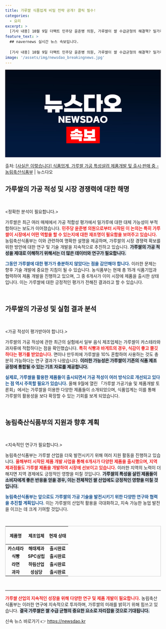 ```yaml
---
title: 가루쌀 식품업계 비밀 전략 공개! 클릭 필수!
categories:
  - 요리
excerpt: >
  [기사 내용] 10월 9일 더팩트 민주당 윤준병 의원, 가루쌀이 쌀 수급균형의 해결책? 밀가루 대체 부적합!…
feature_text: >
  ## navernews 실시간 뉴스 속보입니다.

  [기사 내용] 10월 9일 더팩트 민주당 윤준병 의원, 가루쌀이 쌀 수급균형의 해결책? 밀가루 대체 부적합!…
image: '/assets/img/newsdao_breakingnews.jpg'
---
```


![뉴스다오 속보](/assets/img/newsdao_breakingnews.jpg)

<p>출처: <a href="https://newsdao.kr/2119" rel="dofollow">[사실은 이렇습니다] 식품업계, 가루쌀 가공 특성살려 제품개발 및 출시·판매 중 - 농림축산식품부</a> | 뉴스다오</p>

<h2 data-ke-size="size26">가루쌀의 가공 적성 및 시장 경쟁력에 대한 해명</h2>

<p data-ke-size="size16">&nbsp;</p>

<정확한 분석이 필요합니다.>

가루쌀은 최근 여러 매체에서 가공 적합성 평가에서 밀가루에 대한 대체 가능성이 부적합하다는 보도가 이어졌습니다. <b><span style="color: #ee2323;">민주당 윤준병 의원으로부터 시작된 이 논의는 특히 가루쌀이 시장에서 어떤 역할을 할 수 있는지에 대한 재조명이 필요함을 보여주고 있습니다.</span></b> 농림축산식품부는 이와 관련하여 명확한 설명을 제공하며, 가루쌀의 시장 경쟁력 확보를 위한 방안에 대한 연구 및 기술 개발을 지속적으로 추진하고 있습니다. <b><span style="background-color: #21538527;">가루쌀의 가공 적성을 제대로 이해하기 위해서는 더 많은 데이터와 연구가 필요합니다.</span></b>

<b><span style="color: #1a5490;">그동안 가루쌀에 대한 평가가 충분하지 않았다는 점을 감안해야 합니다.</span></b> 이러한 문제는 향후 기술 개발에 중요한 지침이 될 수 있습니다. 농식품부는 현재 총 15개 식품기업과 협력하여 제품 개발을 진행하고 있으며, 그 중 6개사가 이미 시장에 제품을 출시한 상태입니다. 이는 가루쌀에 대한 긍정적인 평가가 전해진 결과라고 할 수 있습니다. 

<p data-ke-size="size16">&nbsp;</p>

<h2 data-ke-size="size26">가루쌀의 가공성 및 실험 결과 분석</h2>

<p data-ke-size="size16">&nbsp;</p>

<가공 적성이 평가받아야 합니다.>

가루쌀의 가공 적성에 관한 최근의 실험에서 일부 음식 제조업체는 가루쌀이 카스테라와 과자류에 적합하다는 점을 확인했습니다. <b><span style="color: #ee2323;">특히 식빵과 바게트의 경우, 식감이 좋고 쫄깃하다는 평가를 받았습니다.</span></b> 면이나 만두피에 가루쌀을 10% 혼합하여 사용하는 것도 충분히 가능하다는 연구 결과가 나왔습니다. <b><span style="background-color: #21538527;">이러한 가능성은 가루쌀이 기존의 식품 제조 공정에 통합될 수 있는 기초 자료를 제공합니다.</span></b>

<b><span style="color: #1a5490;">실제로, 가루쌀을 활용한 제품들이 출시되면서 가공 적성이 여러 방식으로 개선되고 있다는 점 역시 주목할 필요가 있습니다.</span></b> 올해 9월에 열린 「가루쌀 가공기술 및 제품개발 토론회」에서는 가루쌀을 이용한 다양한 제품들이 소개되었으며, 식품업계는 이를 통해 가루쌀의 활용성을 보다 확장할 수 있는 기회를 보게 되었습니다.

<p data-ke-size="size16">&nbsp;</p>

<h2 data-ke-size="size26">농림축산식품부의 지원과 향후 계획</h2>

<p data-ke-size="size16">&nbsp;</p>

<지속적인 연구가 필요합니다.>

농림축산식품부는 가루쌀 산업을 더욱 발전시키기 위해 여러 지원 활동을 진행하고 있습니다. <b><span style="color: #ee2323;">올해부터 시작된 제품 개발 사업을 통해 6개사가 다양한 제품을 출시했으며, 지역 제과점들도 가루쌀 제품을 개발하여 시장에 선보이고 있습니다.</span></b> 이러한 지역의 노력이 더해지면 지역 경제에도 긍정적인 영향을 미칠 것입니다. <b><span style="background-color: #21538527;">가루쌀의 특성을 살린 제품들이 소비자에게 좋은 반응을 얻을 경우, 이는 전체적인 쌀 산업에도 긍정적인 영향을 미칠 것입니다.</span></b>

<b><span style="color: #1a5490;">농림축산식품부는 앞으로도 가루쌀의 가공 기술을 발전시키기 위한 다양한 연구와 협력을 추진할 계획입니다.</span></b> 이는 가루쌀의 산업적 활용을 극대화하고, 지속 가능한 농업 발전을 이끄는 데 크게 기여할 것입니다.

<p data-ke-size="size16">&nbsp;</p>

<table style="width:100%; border:1px solid #ccc;">
  <thead>
    <tr>
      <th style="text-align: center; height: 50px;">제품명</th>
      <th style="text-align: center; height: 50px;">제조업체</th>
      <th style="text-align: center; height: 50px;">현재 상태</th>
    </tr>
  </thead>
  <tbody>
    <tr>
      <td style="text-align: center; height: 17px;"><b>카스테라</b></td>
      <td style="text-align: center; height: 17px;"><b>해태제과</b></td>
      <td style="text-align: center; height: 17px;"><b>출시완료</b></td>
    </tr>
    <tr>
      <td style="text-align: center; height: 17px;"><b>식빵</b></td>
      <td style="text-align: center; height: 17px;"><b>SPC삼립</b></td>
      <td style="text-align: center; height: 17px;"><b>출시완료</b></td>
    </tr>
    <tr>
      <td style="text-align: center; height: 17px;"><b>라면</b></td>
      <td style="text-align: center; height: 17px;"><b>하림산업</b></td>
      <td style="text-align: center; height: 17px;"><b>출시완료</b></td>
    </tr>
    <tr>
      <td style="text-align: center; height: 17px;"><b>과자</b></td>
      <td style="text-align: center; height: 17px;"><b>성심당</b></td>
      <td style="text-align: center; height: 17px;"><b>출시완료</b></td>
    </tr>
  </tbody>
</table>

<p data-ke-size="size16">&nbsp;</p>

<hr/>

<b><span style="color: #ee2323;">가루쌀 산업의 지속적인 성장을 위해 다양한 연구 및 제품 개발이 필요합니다.</span></b> 농림축산식품부는 이러한 연구에 지속적으로 투자하며, 가루쌀의 미래를 밝히기 위해 힘쓰고 있습니다. <b><span style="background-color: #21538527;">결국 가루쌀은 쌀 수급 균형의 중요한 요소로 자리잡을 것으로 기대됩니다.</span></b> 

신속 뉴스 바로가기 👉 <a href="https://newsdao.kr" rel="dofollow">https://newsdao.kr</a>



